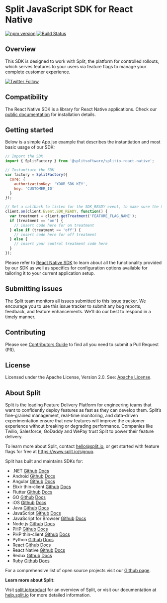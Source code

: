 # Split JavaScript SDK for React Native

[![npm version](https://badge.fury.io/js/%40splitsoftware%2Fsplitio-react-native.svg)](https://badge.fury.io/js/%40splitsoftware%2Fsplitio) [![Build Status](https://github.com/splitio/react-native-client/actions/workflows/ci.yml/badge.svg)](https://github.com/splitio/react-native-client/actions/workflows/ci.yml)

## Overview
This SDK is designed to work with Split, the platform for controlled rollouts, which serves features to your users via feature flags to manage your complete customer experience.

[![Twitter Follow](https://img.shields.io/twitter/follow/splitsoftware.svg?style=social&label=Follow&maxAge=1529000)](https://twitter.com/intent/follow?screen_name=splitsoftware)

## Compatibility
The React Native SDK is a library for React Native applications. Check our [public documentation](https://developer.harness.io/docs/feature-management-experimentation/sdks-and-infrastructure/client-side-sdks/react-native-sdk/) for installation details.

## Getting started
Below is a simple App.jsx example that describes the instantiation and most basic usage of our SDK:
```javascript
// Import the SDK
import { SplitFactory } from '@splitsoftware/splitio-react-native';

// Instantiate the SDK
var factory = SplitFactory({
  core: {
    authorizationKey: 'YOUR_SDK_KEY',
    key: 'CUSTOMER_ID'
  }
});

// Set a callback to listen for the SDK_READY event, to make sure the SDK is properly loaded before asking for a treatment
client.on(client.Event.SDK_READY, function() {
  var treatment = client.getTreatment('FEATURE_FLAG_NAME');
  if (treatment == 'on') {
    // insert code here for on treatment
  } else if (treatment == 'off') {
    // insert code here for off treatment
  } else {
    // insert your control treatment code here
  }
});
```

Please refer to [React Native SDK](https://developer.harness.io/docs/feature-management-experimentation/sdks-and-infrastructure/client-side-sdks/react-native-sdk/) to learn about all the functionality provided by our SDK as well as specifics for configuration options available for tailoring it to your current application setup.

## Submitting issues
The Split team monitors all issues submitted to this [issue tracker](https://github.com/splitio/react-native-client/issues). We encourage you to use this issue tracker to submit any bug reports, feedback, and feature enhancements. We'll do our best to respond in a timely manner.

## Contributing
Please see [Contributors Guide](CONTRIBUTORS-GUIDE.md) to find all you need to submit a Pull Request (PR).

## License
Licensed under the Apache License, Version 2.0. See: [Apache License](http://www.apache.org/licenses/).

## About Split

Split is the leading Feature Delivery Platform for engineering teams that want to confidently deploy features as fast as they can develop them. Split’s fine-grained management, real-time monitoring, and data-driven experimentation ensure that new features will improve the customer experience without breaking or degrading performance. Companies like Twilio, Salesforce, GoDaddy and WePay trust Split to power their feature delivery.

To learn more about Split, contact hello@split.io, or get started with feature flags for free at https://www.split.io/signup.

Split has built and maintains SDKs for:

* .NET [Github](https://github.com/splitio/dotnet-client) [Docs](https://developer.harness.io/docs/feature-management-experimentation/sdks-and-infrastructure/server-side-sdks/net-sdk/)
* Android [Github](https://github.com/splitio/android-client) [Docs](https://developer.harness.io/docs/feature-management-experimentation/sdks-and-infrastructure/client-side-sdks/android-sdk/)
* Angular [Github](https://github.com/splitio/angular-sdk-plugin) [Docs](https://developer.harness.io/docs/feature-management-experimentation/sdks-and-infrastructure/client-side-sdks/angular-utilities/)
* Elixir thin-client [Github](https://github.com/splitio/elixir-thin-client) [Docs](https://developer.harness.io/docs/feature-management-experimentation/sdks-and-infrastructure/server-side-sdks/elixir-thin-client-sdk/)
* Flutter [Github](https://github.com/splitio/flutter-sdk-plugin) [Docs](https://developer.harness.io/docs/feature-management-experimentation/sdks-and-infrastructure/client-side-sdks/flutter-plugin/)
* GO [Github](https://github.com/splitio/go-client) [Docs](https://developer.harness.io/docs/feature-management-experimentation/sdks-and-infrastructure/server-side-sdks/go-sdk/)
* iOS [Github](https://github.com/splitio/ios-client) [Docs](https://developer.harness.io/docs/feature-management-experimentation/sdks-and-infrastructure/client-side-sdks/ios-sdk/)
* Java [Github](https://github.com/splitio/java-client) [Docs](https://developer.harness.io/docs/feature-management-experimentation/sdks-and-infrastructure/server-side-sdks/java-sdk/)
* JavaScript [Github](https://github.com/splitio/javascript-client) [Docs](https://developer.harness.io/docs/feature-management-experimentation/sdks-and-infrastructure/client-side-sdks/javascript-sdk/)
* JavaScript for Browser [Github](https://github.com/splitio/javascript-browser-client) [Docs](https://developer.harness.io/docs/feature-management-experimentation/sdks-and-infrastructure/client-side-sdks/browser-sdk/)
* Node.js [Github](https://github.com/splitio/javascript-client) [Docs](https://developer.harness.io/docs/feature-management-experimentation/sdks-and-infrastructure/server-side-sdks/nodejs-sdk/)
* PHP [Github](https://github.com/splitio/php-client) [Docs](https://developer.harness.io/docs/feature-management-experimentation/sdks-and-infrastructure/server-side-sdks/php-sdk/)
* PHP thin-client [Github](https://github.com/splitio/php-thin-client) [Docs](https://developer.harness.io/docs/feature-management-experimentation/sdks-and-infrastructure/server-side-sdks/php-thin-client-sdk/)
* Python [Github](https://github.com/splitio/python-client) [Docs](https://developer.harness.io/docs/feature-management-experimentation/sdks-and-infrastructure/server-side-sdks/python-sdk/)
* React [Github](https://github.com/splitio/react-client) [Docs](https://developer.harness.io/docs/feature-management-experimentation/sdks-and-infrastructure/client-side-sdks/react-sdk/)
* React Native [Github](https://github.com/splitio/react-native-client) [Docs](https://developer.harness.io/docs/feature-management-experimentation/sdks-and-infrastructure/client-side-sdks/react-native-sdk/)
* Redux [Github](https://github.com/splitio/redux-client) [Docs](https://developer.harness.io/docs/feature-management-experimentation/sdks-and-infrastructure/client-side-sdks/redux-sdk/)
* Ruby [Github](https://github.com/splitio/ruby-client) [Docs](https://developer.harness.io/docs/feature-management-experimentation/sdks-and-infrastructure/server-side-sdks/ruby-sdk/)

For a comprehensive list of open source projects visit our [Github page](https://github.com/splitio?utf8=%E2%9C%93&query=%20only%3Apublic%20).

**Learn more about Split:**

Visit [split.io/product](https://www.split.io/product) for an overview of Split, or visit our documentation at [help.split.io](https://help.split.io) for more detailed information.
